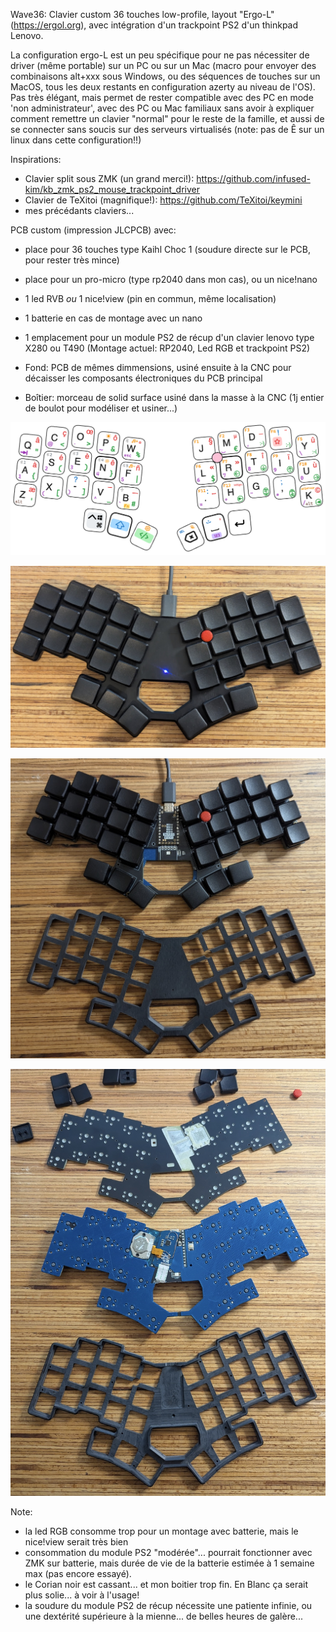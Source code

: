 Wave36: Clavier custom 36 touches low-profile, layout "Ergo-L" (https://ergol.org), avec intégration d'un trackpoint PS2 d'un thinkpad Lenovo.

La configuration ergo-L est un peu spécifique pour ne pas nécessiter de driver (même portable) sur un PC ou sur un Mac (macro pour envoyer des combinaisons alt+xxx sous Windows, ou des séquences de touches sur un MacOS, tous les deux restants en configuration azerty au niveau de l'OS). Pas très élégant, mais permet de rester compatible avec des PC en mode 'non administrateur', avec des PC ou Mac familiaux sans avoir à expliquer comment remettre un clavier "normal" pour le reste de la famille, et aussi de se connecter sans soucis sur des serveurs virtualisés (note: pas de Ê sur un linux dans cette configuration!!)

Inspirations:
- Clavier split sous ZMK (un grand merci!): https://github.com/infused-kim/kb_zmk_ps2_mouse_trackpoint_driver
- Clavier de TeXitoi (magnifique!): https://github.com/TeXitoi/keymini
- mes précédants claviers...

PCB custom (impression JLCPCB) avec:
- place pour 36 touches type Kaihl Choc 1 (soudure directe sur le PCB, pour rester très mince)
- place pour un pro-micro (type rp2040 dans mon cas), ou un nice!nano
- 1 led RVB *ou* 1 nice!view (pin en commun, même localisation)
- 1 batterie en cas de montage avec un nano
- 1 emplacement pour un module PS2 de récup d'un clavier lenovo type X280 ou T490
(Montage actuel: RP2040, Led RGB et trackpoint PS2)

- Fond: PCB de mêmes dimmensions, usiné ensuite à la CNC pour décaisser les composants électroniques du PCB principal

- Boîtier: morceau de solid surface usiné dans la masse à la CNC (1j entier de boulot pour modéliser et usiner...)

![](doc/wave36.excalidraw.png)

![](doc/wave36-1.jpg)

![](doc/wave36-2.jpg)

![](doc/wave36-3.jpg)

Note:
- la led RGB consomme trop pour un montage avec batterie, mais le nice!view serait très bien
- consommation du module PS2 "modérée"... pourrait fonctionner avec ZMK sur batterie, mais durée de vie de la batterie estimée à 1 semaine max (pas encore essayé).
- le Corian noir est cassant... et mon boitier trop fin. En Blanc ça serait plus solie... à voir à l'usage!
- la soudure du module PS2 de récup nécessite une patiente infinie, ou une dextérité supérieure à la mienne... de belles heures de galère...

